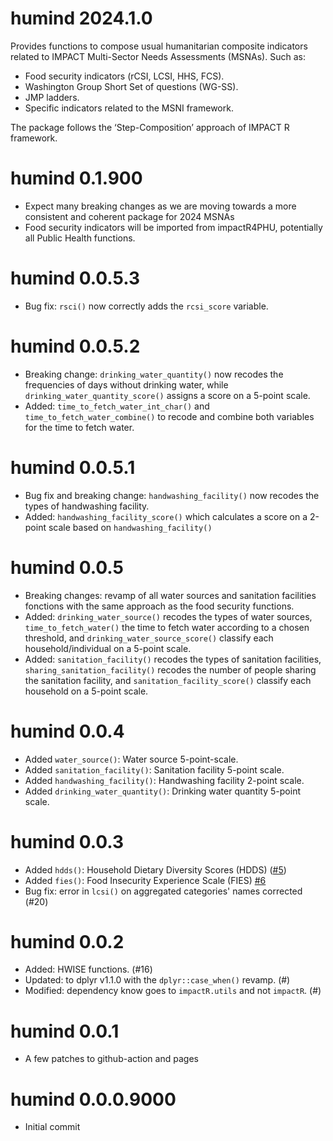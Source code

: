 # humind 2024.1.0

Provides functions to compose usual humanitarian composite indicators related to IMPACT Multi-Sector Needs Assessments (MSNAs). Such as:

   * Food security indicators (rCSI, LCSI, HHS, FCS).
   * Washington Group Short Set of questions (WG-SS).
   * JMP ladders.
   * Specific indicators related to the MSNI framework.

The package follows the ‘Step-Composition’ approach of IMPACT R framework.


# humind 0.1.900

* Expect many breaking changes as we are moving towards a more consistent and coherent package for 2024 MSNAs
* Food security indicators will be imported from impactR4PHU, potentially all Public Health functions.

# humind 0.0.5.3

* Bug fix: `rsci()` now correctly adds the `rcsi_score` variable.

# humind 0.0.5.2

* Breaking change: `drinking_water_quantity()` now recodes the frequencies of days without drinking water, while `drinking_water_quantity_score()` assigns a score on a 5-point scale.
* Added: `time_to_fetch_water_int_char()` and `time_to_fetch_water_combine()` to recode and combine both variables for the time to fetch water.

# humind 0.0.5.1

* Bug fix and breaking change: `handwashing_facility()` now recodes the types of handwashing facility.
* Added: `handwashing_facility_score()` which calculates a score on a 2-point scale based on `handwashing_facility()`


# humind 0.0.5

* Breaking changes: revamp of all water sources and sanitation facilities fonctions with the same approach as the food security functions.
* Added: `drinking_water_source()` recodes the types of water sources, `time_to_fetch_water()` the time to fetch water according to a chosen threshold, and `drinking_water_source_score()` classify each household/individual on a 5-point scale.
* Added: `sanitation_facility()` recodes the types of sanitation facilities, `sharing_sanitation_facility()` recodes the number of people sharing the sanitation facility, and `sanitation_facility_score()` classify each household on a 5-point scale.

# humind 0.0.4

* Added `water_source()`: Water source 5-point-scale.
* Added `sanitation_facility()`: Sanitation facility 5-point scale.
* Added `handwashing_facility()`: Handwashing facility 2-point scale.
* Added `drinking_water_quantity()`: Drinking water quantity 5-point scale.

# humind 0.0.3

* Added `hdds()`: Household Dietary Diversity Scores (HDDS) ([#5](https://github.com/gnoblet/humind/issues/5))
* Added `fies()`: Food Insecurity Experience Scale (FIES) [#6](https://github.com/gnoblet/humind/issues/6)
* Bug fix: error in `lcsi()` on aggregated categories' names corrected (#20)

# humind 0.0.2

* Added: HWISE functions. (#16)
* Updated: to dplyr v1.1.0 with the `dplyr::case_when()` revamp. (#)
* Modified: dependency know goes to `impactR.utils` and not `impactR`. (#)

# humind 0.0.1

* A few patches to github-action and pages

# humind 0.0.0.9000

* Initial commit
